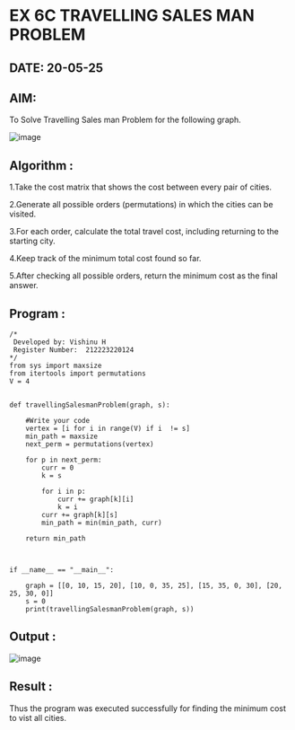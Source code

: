 # EX 6C TRAVELLING SALES MAN PROBLEM
## DATE: 20-05-25
## AIM:
To Solve Travelling Sales man Problem for the following graph.

![image](https://github.com/user-attachments/assets/653921a4-3d7b-4691-9b41-735e80f7af0b)



## Algorithm :

1.Take the cost matrix that shows the cost between every pair of cities.

2.Generate all possible orders (permutations) in which the cities can be visited.

3.For each order, calculate the total travel cost, including returning to the starting city.

4.Keep track of the minimum total cost found so far.

5.After checking all possible orders, return the minimum cost as the final answer.

## Program :
```
/*
 Developed by: Vishinu H
 Register Number:  212223220124
*/
from sys import maxsize
from itertools import permutations
V = 4
 

def travellingSalesmanProblem(graph, s):
 
    #Write your code
    vertex = [i for i in range(V) if i  != s]
    min_path = maxsize
    next_perm = permutations(vertex)
    
    for p in next_perm:
        curr = 0
        k = s
        
        for i in p:
            curr += graph[k][i]
            k = i
        curr += graph[k][s]
        min_path = min(min_path, curr)
        
    return min_path
 
 

if __name__ == "__main__":
 
    graph = [[0, 10, 15, 20], [10, 0, 35, 25], [15, 35, 0, 30], [20, 25, 30, 0]]
    s = 0
    print(travellingSalesmanProblem(graph, s))
```

## Output :

![image](https://github.com/user-attachments/assets/ecf9c7a0-3e7b-445b-96cd-5a069c62bebc)


## Result :

Thus the program was executed successfully for finding the minimum cost to vist all cities.
